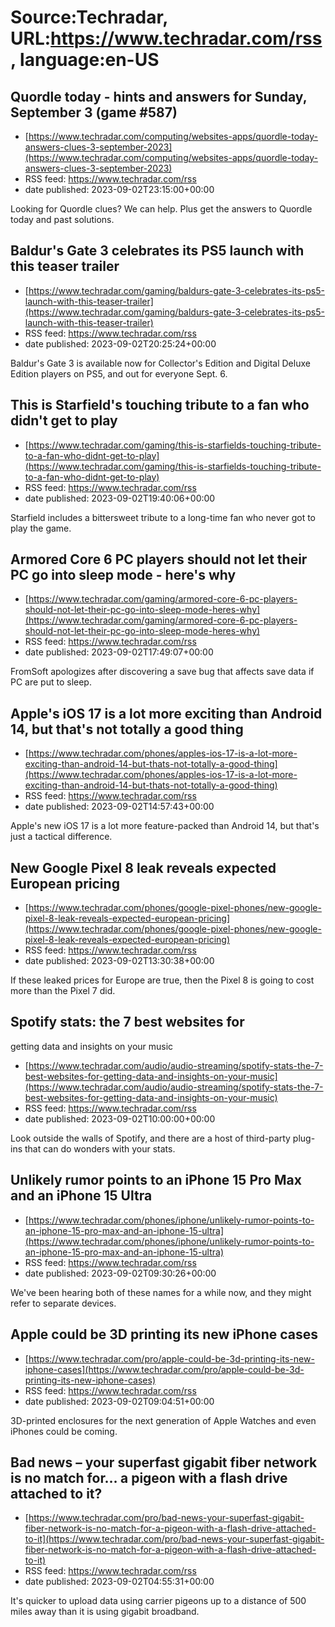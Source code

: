 # Source:Techradar, URL:https://www.techradar.com/rss, language:en-US

## Quordle today - hints and answers for Sunday, September 3 (game #587)
 - [https://www.techradar.com/computing/websites-apps/quordle-today-answers-clues-3-september-2023](https://www.techradar.com/computing/websites-apps/quordle-today-answers-clues-3-september-2023)
 - RSS feed: https://www.techradar.com/rss
 - date published: 2023-09-02T23:15:00+00:00

Looking for Quordle clues? We can help. Plus get the answers to Quordle today and past solutions.

## Baldur's Gate 3 celebrates its PS5 launch with this teaser trailer
 - [https://www.techradar.com/gaming/baldurs-gate-3-celebrates-its-ps5-launch-with-this-teaser-trailer](https://www.techradar.com/gaming/baldurs-gate-3-celebrates-its-ps5-launch-with-this-teaser-trailer)
 - RSS feed: https://www.techradar.com/rss
 - date published: 2023-09-02T20:25:24+00:00

Baldur's Gate 3 is available now for Collector's Edition and Digital Deluxe Edition players on PS5, and out for everyone Sept. 6.

## This is Starfield's touching tribute to a fan who didn't get to play
 - [https://www.techradar.com/gaming/this-is-starfields-touching-tribute-to-a-fan-who-didnt-get-to-play](https://www.techradar.com/gaming/this-is-starfields-touching-tribute-to-a-fan-who-didnt-get-to-play)
 - RSS feed: https://www.techradar.com/rss
 - date published: 2023-09-02T19:40:06+00:00

Starfield includes a bittersweet tribute to a long-time fan who never got to play the game.

## Armored Core 6 PC players should not let their PC go into sleep mode - here's why
 - [https://www.techradar.com/gaming/armored-core-6-pc-players-should-not-let-their-pc-go-into-sleep-mode-heres-why](https://www.techradar.com/gaming/armored-core-6-pc-players-should-not-let-their-pc-go-into-sleep-mode-heres-why)
 - RSS feed: https://www.techradar.com/rss
 - date published: 2023-09-02T17:49:07+00:00

FromSoft apologizes after discovering a save bug that affects save data if PC are put to sleep.

## Apple's iOS 17 is a lot more exciting than Android 14, but that's not totally a good thing
 - [https://www.techradar.com/phones/apples-ios-17-is-a-lot-more-exciting-than-android-14-but-thats-not-totally-a-good-thing](https://www.techradar.com/phones/apples-ios-17-is-a-lot-more-exciting-than-android-14-but-thats-not-totally-a-good-thing)
 - RSS feed: https://www.techradar.com/rss
 - date published: 2023-09-02T14:57:43+00:00

Apple's new iOS 17 is a lot more feature-packed than Android 14, but that's just a tactical difference.

## New Google Pixel 8 leak reveals expected European pricing
 - [https://www.techradar.com/phones/google-pixel-phones/new-google-pixel-8-leak-reveals-expected-european-pricing](https://www.techradar.com/phones/google-pixel-phones/new-google-pixel-8-leak-reveals-expected-european-pricing)
 - RSS feed: https://www.techradar.com/rss
 - date published: 2023-09-02T13:30:38+00:00

If these leaked prices for Europe are true, then the Pixel 8 is going to cost more than the Pixel 7 did.

## Spotify stats: the 7 best websites for 
getting data and insights on your music
 - [https://www.techradar.com/audio/audio-streaming/spotify-stats-the-7-best-websites-for-getting-data-and-insights-on-your-music](https://www.techradar.com/audio/audio-streaming/spotify-stats-the-7-best-websites-for-getting-data-and-insights-on-your-music)
 - RSS feed: https://www.techradar.com/rss
 - date published: 2023-09-02T10:00:00+00:00

Look outside the walls of Spotify, and there are a host of third-party plug-ins that can do wonders with your stats.

## Unlikely rumor points to an iPhone 15 Pro Max and an iPhone 15 Ultra
 - [https://www.techradar.com/phones/iphone/unlikely-rumor-points-to-an-iphone-15-pro-max-and-an-iphone-15-ultra](https://www.techradar.com/phones/iphone/unlikely-rumor-points-to-an-iphone-15-pro-max-and-an-iphone-15-ultra)
 - RSS feed: https://www.techradar.com/rss
 - date published: 2023-09-02T09:30:26+00:00

We've been hearing both of these names for a while now, and they might refer to separate devices.

## Apple could be 3D printing its new iPhone cases
 - [https://www.techradar.com/pro/apple-could-be-3d-printing-its-new-iphone-cases](https://www.techradar.com/pro/apple-could-be-3d-printing-its-new-iphone-cases)
 - RSS feed: https://www.techradar.com/rss
 - date published: 2023-09-02T09:04:51+00:00

3D-printed enclosures for the next generation of Apple Watches and even iPhones could be coming.

## Bad news – your superfast gigabit fiber network is no match for… a pigeon with a flash drive attached to it?
 - [https://www.techradar.com/pro/bad-news-your-superfast-gigabit-fiber-network-is-no-match-for-a-pigeon-with-a-flash-drive-attached-to-it](https://www.techradar.com/pro/bad-news-your-superfast-gigabit-fiber-network-is-no-match-for-a-pigeon-with-a-flash-drive-attached-to-it)
 - RSS feed: https://www.techradar.com/rss
 - date published: 2023-09-02T04:55:31+00:00

It's quicker to upload data using carrier pigeons up to a distance of 500 miles away than it is using gigabit broadband.

